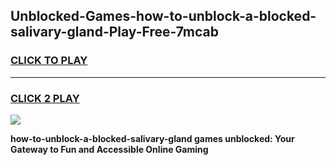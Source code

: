 
## Unblocked-Games-how-to-unblock-a-blocked-salivary-gland-Play-Free-7mcab
<h3>
<a href="https://premium76.site?title=how-to-unblock-a-blocked-salivary-gland&ref=21A">CLICK TO PLAY</a></h3>
<hr>

<h3>
<a href="https://premium76.site?title=how-to-unblock-a-blocked-salivary-gland&ref=21A">CLICK 2 PLAY</a>
  
</h3>

<a href="https://premium76.site?title=how-to-unblock-a-blocked-salivary-gland&ref=21A"><img src="https://clearcache.store/games.png"></a>


**how-to-unblock-a-blocked-salivary-gland games unblocked: Your Gateway to Fun and Accessible Online Gaming**
